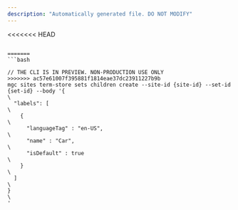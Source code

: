 ```yaml
---
description: "Automatically generated file. DO NOT MODIFY"
---
```


<<<<<<< HEAD
```cli

=======
```bash

// THE CLI IS IN PREVIEW. NON-PRODUCTION USE ONLY
>>>>>>> ac57e61007f395881f1814eae37dc23911227b9b
mgc sites term-store sets children create --site-id {site-id} --set-id {set-id} --body '{\
  "labels": [\
    {\
      "languageTag" : "en-US",\
      "name" : "Car",\
      "isDefault" : true\
    }\
  ]\
}\
'

```
